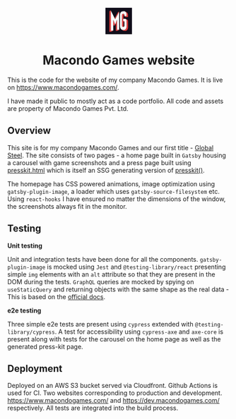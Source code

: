 <p align="center">
  <a href="https://www.gatsbyjs.com">
    <img alt="Gatsby" src="./src/images/icon.png" width="60" />
  </a>
</p>
<h1 align="center">
  Macondo Games website
</h1>

This is the code for the website of my company Macondo Games. It is live on https://www.macondogames.com/. 

I have made it public to mostly act as a code portfolio. All code and assets are property of Macondo Games Pvt. Ltd. 

## Overview

This site is for my company Macondo Games and our first title - [Global Steel](https://store.steampowered.com/app/1073970/Global_Steel/). The site consists of two pages - a home page built in `Gatsby` housing a carousel with game screenshots and a press page built using [presskit.html](https://github.com/pixelnest/presskit.html) which is itself an SSG generating version of [presskit()](http://dopresskit.com/).

The homepage has CSS powered animations, image optimization using `gatsby-plugin-image`, a loader which uses `gatsby-source-filesystem` etc. Using `react-hooks` I have ensured no matter the dimensions of the window, the screenshots always fit in the monitor.

## Testing
**Unit testing**

Unit and integration tests have been done for all the components. `gatsby-plugin-image` is mocked using `Jest` and `@testing-library/react` presenting simple `img` elements with an `alt` attribute so that they are present in the DOM during the tests. `GraphQL` queries are mocked by spying on `useStaticQuery` and returning objects with the same shape as the real data - This is based on the [official docs](https://www.gatsbyjs.com/docs/how-to/testing/testing-components-with-graphql/).

**e2e testing**

Three simple e2e tests are present using `cypress` extended with `@testing-library/cypress`. A test for accessibility using `cypress-axe` and `axe-core` is present along with tests for the carousel on the home page as well as the generated press-kit page.

## Deployment

Deployed on an AWS S3 bucket served via Cloudfront. Github Actions is used for CI. Two websites corresponding to production and development. https://www.macondogames.com/ and https://dev.macondogames.com/ respectively. All tests are integrated into the build process.


